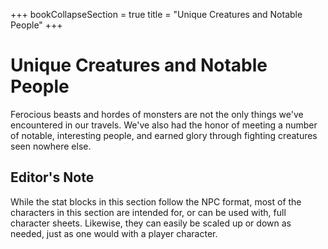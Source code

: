 +++
bookCollapseSection = true
title = "Unique Creatures and Notable People"
+++

# Unique Creatures and Notable People

Ferocious beasts and hordes of monsters are not the only things we've encountered in our travels. We've also had the honor of meeting a number of notable, interesting people, and earned glory through fighting creatures seen nowhere else.

## Editor's Note

While the stat blocks in this section follow the NPC format, most of the characters in this section are intended for, or can be used with, full character sheets. Likewise, they can easily be scaled up or down as needed, just as one would with a player character.
